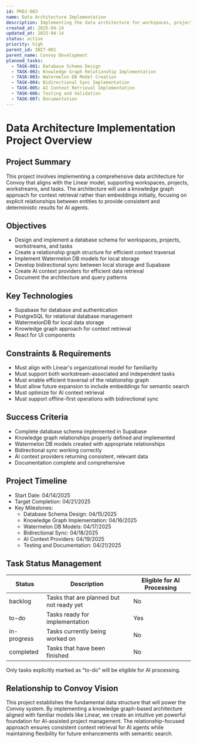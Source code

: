 ```yaml
---
id: PROJ-003
name: Data Architecture Implementation
description: Implementing the data architecture for workspaces, projects, workstreams, and tasks
created_at: 2025-04-14
updated_at: 2025-04-14
status: active
priority: high
parent_id: INIT-001
parent_name: Convoy Development
planned_tasks:
  - TASK-001: Database Schema Design
  - TASK-002: Knowledge Graph Relationship Implementation
  - TASK-003: Watermelon DB Model Creation
  - TASK-004: Bidirectional Sync Implementation
  - TASK-005: AI Context Retrieval Implementation
  - TASK-006: Testing and Validation
  - TASK-007: Documentation
---
```


# Data Architecture Implementation Project Overview

## Project Summary
This project involves implementing a comprehensive data architecture for Convoy that aligns with the Linear model, supporting workspaces, projects, workstreams, and tasks. The architecture will use a knowledge graph approach for context retrieval rather than embeddings initially, focusing on explicit relationships between entities to provide consistent and deterministic results for AI agents.

## Objectives
- Design and implement a database schema for workspaces, projects, workstreams, and tasks
- Create a relationship graph structure for efficient context traversal
- Implement Watermelon DB models for local storage
- Develop bidirectional sync between local storage and Supabase
- Create AI context providers for efficient data retrieval
- Document the architecture and query patterns

## Key Technologies
- Supabase for database and authentication
- PostgreSQL for relational database management
- WatermelonDB for local data storage
- Knowledge graph approach for context retrieval
- React for UI components

## Constraints & Requirements
- Must align with Linear's organizational model for familiarity
- Must support both workstream-associated and independent tasks
- Must enable efficient traversal of the relationship graph
- Must allow future expansion to include embeddings for semantic search
- Must optimize for AI context retrieval
- Must support offline-first operations with bidirectional sync

## Success Criteria
- Complete database schema implemented in Supabase
- Knowledge graph relationships properly defined and implemented
- Watermelon DB models created with appropriate relationships
- Bidirectional sync working correctly
- AI context providers returning consistent, relevant data
- Documentation complete and comprehensive

## Project Timeline
- Start Date: 04/14/2025
- Target Completion: 04/21/2025
- Key Milestones:
  - Database Schema Design: 04/15/2025
  - Knowledge Graph Implementation: 04/16/2025
  - Watermelon DB Models: 04/17/2025
  - Bidirectional Sync: 04/18/2025
  - AI Context Providers: 04/19/2025
  - Testing and Documentation: 04/21/2025

## Task Status Management

| Status | Description | Eligible for AI Processing |
|--------|-------------|---------------------------|
| backlog | Tasks that are planned but not ready yet | No |
| to-do | Tasks ready for implementation | Yes |
| in-progress | Tasks currently being worked on | No |
| completed | Tasks that have been finished | No |

Only tasks explicitly marked as "to-do" will be eligible for AI processing.

## Relationship to Convoy Vision
This project establishes the fundamental data structure that will power the Convoy system. By implementing a knowledge graph-based architecture aligned with familiar models like Linear, we create an intuitive yet powerful foundation for AI-assisted project management. The relationship-focused approach ensures consistent context retrieval for AI agents while maintaining flexibility for future enhancements with semantic search.
